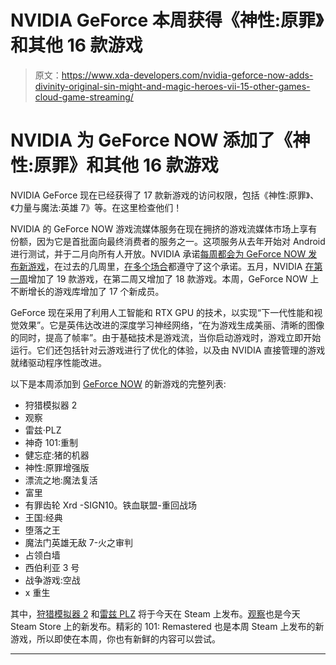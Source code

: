 # NVIDIA GeForce 本周获得《神性:原罪》和其他 16 款游戏

> 原文：<https://www.xda-developers.com/nvidia-geforce-now-adds-divinity-original-sin-might-and-magic-heroes-vii-15-other-games-cloud-game-streaming/>

# NVIDIA 为 GeForce NOW 添加了《神性:原罪》和其他 16 款游戏

NVIDIA GeForce 现在已经获得了 17 款新游戏的访问权限，包括《神性:原罪》、《力量与魔法:英雄 7》等。在这里检查他们！

NVIDIA 的 GeForce NOW 游戏流媒体服务在现在拥挤的游戏流媒体市场上享有份额，因为它是首批面向最终消费者的服务之一。这项服务从去年开始对 Android 进行测试，并于二月向所有人开放。NVIDIA 承诺[每周都会为 GeForce NOW 发布新游戏](https://www.xda-developers.com/nvidia-announce-new-games-geforce-now-every-week/)，在过去的几周里，[在](https://www.xda-developers.com/nvidia-geforce-now-loses-games-from-warner-bros-xbox-game-studios-codemasters-and-klei-entertainment-but-gains-36-ubisoft-titles/)[多个场合](https://www.xda-developers.com/nvidia-geforce-now-dlss-2-0-new-games/)都遵守了这个承诺。五月，NVIDIA [在第一周](https://www.xda-developers.com/nvidia-announces-19-new-games-geforce-now-game-streaming/)增加了 19 款游戏，在第二周又增加了 18 款游戏。本周，GeForce NOW 上不断增长的游戏库增加了 17 个新成员。

GeForce 现在采用了利用人工智能和 RTX GPU 的技术，以实现“下一代性能和视觉效果”。它是英伟达改进的深度学习神经网络，“在为游戏生成美丽、清晰的图像的同时，提高了帧率”。由于基础技术是游戏流，当你启动游戏时，游戏立即开始运行。它们还包括针对云游戏进行了优化的体验，以及由 NVIDIA 直接管理的游戏就绪驱动程序性能改进。

以下是本周添加到 [GeForce NOW](https://play.google.com/store/apps/details?id=com.nvidia.geforcenow) 的新游戏的完整列表:

*   狩猎模拟器 2
*   观察
*   雷兹·PLZ
*   神奇 101:重制
*   健忘症:猪的机器
*   神性:原罪增强版
*   漂流之地:魔法复活
*   富里
*   有罪齿轮 Xrd -SIGN10。铁血联盟-重回战场
*   王国:经典
*   堕落之王
*   魔法门英雄无敌 7-火之审判
*   占领白墙
*   西伯利亚 3 号
*   战争游戏:空战
*   x 重生

其中，[狩猎模拟器 2](https://store.steampowered.com/app/1135910/Hunting_Simulator_2/) 和[雷兹 PLZ](https://store.steampowered.com/app/911680/REZ_PLZ/) 将于今天在 Steam 上发布。[观察](https://store.steampowered.com/app/906100/Observation/)也是今天 Steam Store 上的新发布。精彩的 101: Remastered 也是本周 Steam 上发布的新游戏，所以即使在本周，你也有新鲜的内容可以尝试。

* * *